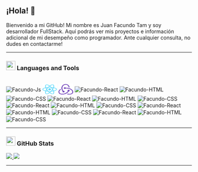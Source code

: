 ## ¡Hola! 👋

Bienvenido a mi GitHub! Mi nombre es Juan Facundo Tam y soy desarrollador FullStack.
Aquí podrás ver mis proyectos e información adicional de mi desempeño como programador.
Ante cualquier consulta, no dudes en contactarme!

---

<h3 align="start"><img src="./src/0101.GIF" width="25px" height="25px"> Languages and Tools</h3>
<div style="display: inline_block"><br>
  <img align="center" alt="Facundo-Js" height="30" width="40" src="">
  <img align="center" alt="Facundo-React" height="30" width="40" src="https://github.com/juanfacundotam/juanfacundotam/blob/main/devIcons/react-original.svg">
  <img align="center" alt="Facundo-Redux" height="30" width="40" src="https://github.com/juanfacundotam/juanfacundotam/blob/main/devIcons/redux-original.svg">
  <img align="center" alt="Facundo-React" height="30" width="40" src="">
  <img align="center" alt="Facundo-HTML" height="30" width="40" src="">
  <img align="center" alt="Facundo-CSS" height="30" width="40" src="">
    <img align="center" alt="Facundo-React" height="30" width="40" src="">
  <img align="center" alt="Facundo-HTML" height="30" width="40" src="">
  <img align="center" alt="Facundo-CSS" height="30" width="40" src="">
    <img align="center" alt="Facundo-React" height="30" width="40" src="">
  <img align="center" alt="Facundo-HTML" height="30" width="40" src="">
  <img align="center" alt="Facundo-CSS" height="30" width="40" src="">
    <img align="center" alt="Facundo-React" height="30" width="40" src="">
  <img align="center" alt="Facundo-HTML" height="30" width="40" src="">
  <img align="center" alt="Facundo-CSS" height="30" width="40" src="">
    <img align="center" alt="Facundo-React" height="30" width="40" src="">
  <img align="center" alt="Facundo-HTML" height="30" width="40" src="">
  <img align="center" alt="Facundo-CSS" height="30" width="40" src="">

</div>


<div> 

  <a href="https://www.linkedin.com/in/juan-facundo-tam-12b943223/" target="_blank"></a> 
  
</div>

---

<h3 align="left"><img src="./src/estadistica2.gif" width="25px" height="25px"> GitHub Stats</h3>

<div>
  <a href="https://github.com/juanfacundotam">
  <img height="180em" src="https://github-readme-stats.vercel.app/api?username=juanfacundotam&show_icons=true&theme=radical&include_all_commits=true&count_private=true"/>
  <img height="180em" src="https://github-readme-stats.vercel.app/api/top-langs/?username=juanfacundotam&layout=compact&langs_count=7&theme=radical"/>
</div>

---




